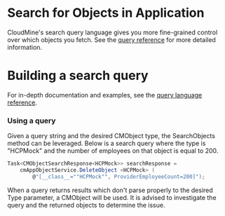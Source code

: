 # Search for Objects in Application

CloudMine's search query language gives you more fine-grained control over which objects you fetch. See the [query reference](#/rest_api#overview) for more detailed information.

# Building a search query

For in-depth documentation and examples, see the [query language reference](#/rest_api#overview).

### Using a query

Given a query string and the desired CMObject type, the SearchObjects method can be leveraged. Below is a search query where the type is "HCPMock" and the number of employees on that object is equal to 200.

```csharp
Task<CMObjectSearchResponse<HCPMock>> searchResponse = 
	cmAppObjectService.DeleteObject <HCPMock> (
		@"[__class__=""HCPMock"", ProviderEmployeeCount=200]");
```

When a query returns results which don't parse properly to the desired Type parameter, a CMObject will be used. It is advised to investigate the query and the returned objects to determine the issue.
